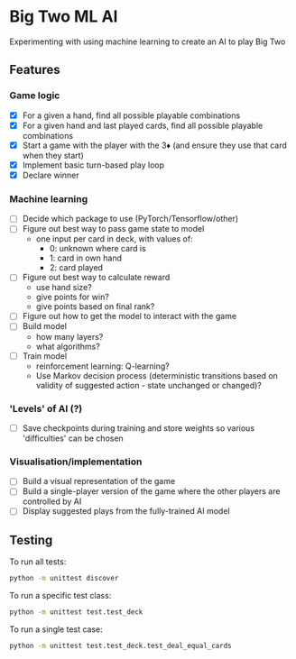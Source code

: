 
# Big Two ML AI

Experimenting with using machine learning to create an AI to play Big Two

## Features

### Game logic
- [x] For a given a hand, find all possible playable combinations
- [x] For a given hand and last played cards, find all possible playable combinations
- [x] Start a game with the player with the 3♦ (and ensure they use that card when they start)
- [x] Implement basic turn-based play loop
- [x] Declare winner

### Machine learning
- [ ] Decide which package to use (PyTorch/Tensorflow/other)
- [ ] Figure out best way to pass game state to model
    - one input per card in deck, with values of:
        - 0: unknown where card is
        - 1: card in own hand
        - 2: card played
- [ ] Figure out best way to calculate reward
    - use hand size?
    - give points for win?
    - give points based on final rank?
- [ ] Figure out how to get the model to interact with the game
- [ ] Build model
    - how many layers?
    - what algorithms?
- [ ] Train model
    - reinforcement learning: Q-learning?
    - Use Markov decision process (deterministic transitions based on validity of suggested action - state unchanged or changed)?

### 'Levels' of AI (?)
- [ ] Save checkpoints during training and store weights so various 'difficulties' can be chosen

### Visualisation/implementation
- [ ] Build a visual representation of the game
- [ ] Build a single-player version of the game where the other players are controlled by AI
- [ ] Display suggested plays from the fully-trained AI model

## Testing
To run all tests:
```bash
python -m unittest discover
```

To run a specific test class:
```bash
python -m unittest test.test_deck
```

To run a single test case:
```bash
python -m unittest test.test_deck.test_deal_equal_cards
```
